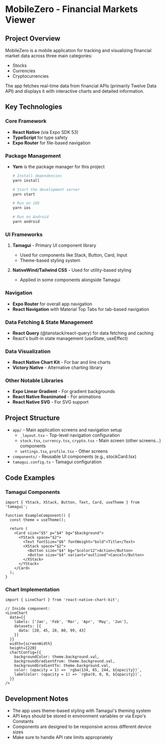 # MobileZero - Financial Markets Viewer

## Project Overview
MobileZero is a mobile application for tracking and visualizing financial market data across three main categories:
- Stocks
- Currencies
- Cryptocurrencies

The app fetches real-time data from financial APIs (primarily Twelve Data API) and displays it with interactive charts and detailed information.

## Key Technologies

### Core Framework
- **React Native** (via Expo SDK 53)
- **TypeScript** for type safety
- **Expo Router** for file-based navigation

### Package Management
- **Yarn** is the package manager for this project
  ```bash
  # Install dependencies
  yarn install
  
  # Start the development server
  yarn start
  
  # Run on iOS
  yarn ios
  
  # Run on Android
  yarn android
  ```

### UI Frameworks
1. **Tamagui** - Primary UI component library
   - Used for components like Stack, Button, Card, Input
   - Theme-based styling system

2. **NativeWind/Tailwind CSS** - Used for utility-based styling
   - Applied in some components alongside Tamagui

### Navigation
- **Expo Router** for overall app navigation
- **React Navigation** with Material Top Tabs for tab-based navigation

### Data Fetching & State Management
- **React Query** (@tanstack/react-query) for data fetching and caching
- React's built-in state management (useState, useEffect)

### Data Visualization
- **React Native Chart Kit** - For bar and line charts
- **Victory Native** - Alternative charting library

### Other Notable Libraries
- **Expo Linear Gradient** - For gradient backgrounds
- **React Native Reanimated** - For animations
- **React Native SVG** - For SVG support

## Project Structure
- `app/` - Main application screens and navigation setup
  - `_layout.tsx` - Top-level navigation configuration
  - `stock.tsx`, `currency.tsx`, `crypto.tsx` - Main screen 
  (other screens...)
  components
  - `settings.tsx`, `profile.tsx` - Other screens
- `components/` - Reusable UI components (e.g., stockCard.tsx)
- `tamagui.config.ts` - Tamagui configuration

## Code Examples

### Tamagui Components
```tsx
import { YStack, XStack, Button, Text, Card, useTheme } from 'tamagui';

function ExampleComponent() {
  const theme = useTheme();
  
  return (
    <Card size="$5" p="$4" bg="$background">
      <YStack space="$2">
        <Text fontSize="$6" fontWeight="bold">Title</Text>
        <XStack space="$2">
          <Button size="$4" bg="$color12">Action</Button>
          <Button size="$4" variant="outlined">Cancel</Button>
        </XStack>
      </YStack>
    </Card>
  );
}
```

### Chart Implementation
```tsx
import { LineChart } from 'react-native-chart-kit';

// Inside component:
<LineChart
  data={{
    labels: ['Jan', 'Feb', 'Mar', 'Apr', 'May', 'Jun'],
    datasets: [{
      data: [20, 45, 28, 80, 99, 43]
    }]
  }}
  width={screenWidth}
  height={220}
  chartConfig={{
    backgroundColor: theme.background.val,
    backgroundGradientFrom: theme.background.val,
    backgroundGradientTo: theme.background.val,
    color: (opacity = 1) => `rgba(134, 65, 244, ${opacity})`,
    labelColor: (opacity = 1) => `rgba(0, 0, 0, ${opacity})`,
  }}
/>
```

## Development Notes
- The app uses theme-based styling with Tamagui's theming system
- API keys should be stored in environment variables or via Expo's Constants
- Components are designed to be responsive across different device sizes
- Make sure to handle API rate limits appropriately
